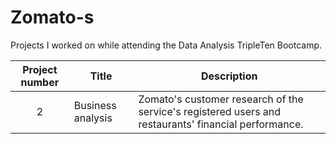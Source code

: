 # Zomato-s
Projects I worked on while attending the Data Analysis TripleTen Bootcamp.


| Project number | Title | Description |
| :-----------: | ----------- |----------- 
| 2 |Business analysis| Zomato's customer research of the service's registered users and restaurants' financial performance. |
